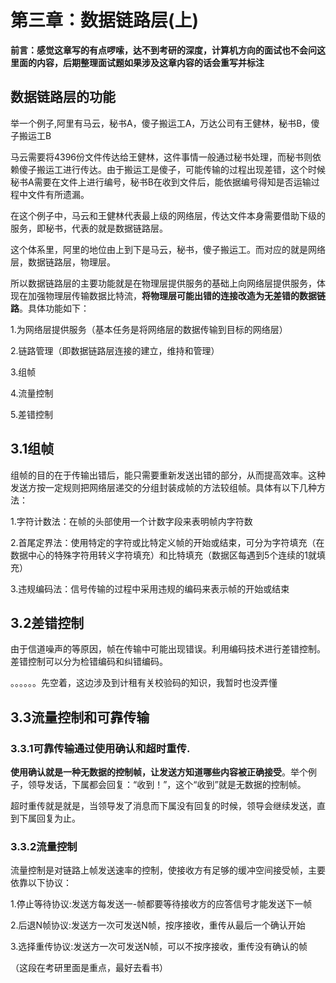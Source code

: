 # 第三章：数据链路层(上)

**前言：感觉这章写的有点啰嗦，达不到考研的深度，计算机方向的面试也不会问这里面的内容，后期整理面试题如果涉及这章内容的话会重写并标注**

## 数据链路层的功能

举一个例子,阿里有马云，秘书A，傻子搬运工A，万达公司有王健林，秘书B，傻子搬运工B

马云需要将4396份文件传达给王健林，这件事情一般通过秘书处理，而秘书则依赖傻子搬运工进行传达。由于搬运工是傻子，可能传输的过程出现差错，这个时候秘书A需要在文件上进行编号，秘书B在收到文件后，能依据编号得知是否运输过程中文件有所遗漏。

在这个例子中，马云和王健林代表最上级的网络层，传达文件本身需要借助下级的服务，即秘书，代表的就是数据链路层。

这个体系里，阿里的地位由上到下是马云，秘书，傻子搬运工。而对应的就是网络层，数据链路层，物理层。

所以数据链路层的主要功能就是在物理层提供服务的基础上向网络层提供服务，体现在加强物理层传输数据比特流，**将物理层可能出错的连接改造为无差错的数据链路**。具体功能如下：

1.为网络层提供服务（基本任务是将网络层的数据传输到目标的网络层）

2.链路管理（即数据链路层连接的建立，维持和管理）

3.组帧

4.流量控制

5.差错控制



## 3.1组帧

组帧的目的在于传输出错后，能只需要重新发送出错的部分，从而提高效率。这种发送方按一定规则把网络层递交的分组封装成帧的方法较组帧。具体有以下几种方法：

1.字符计数法：在帧的头部使用一个计数字段来表明帧内字符数

2.首尾定界法：使用特定的字符或比特定义帧的开始或结束，可分为字符填充（在数据中心的特殊字符用转义字符填充）和比特填充（数据区每遇到5个连续的1就填充）

3.违规编码法：信号传输的过程中采用违规的编码来表示帧的开始或结束



## 3.2差错控制

由于信道噪声的等原因，帧在传输中可能出现错误。利用编码技术进行差错控制。差错控制可以分为检错编码和纠错编码。

。。。。。。先空着，这边涉及到计租有关校验码的知识，我暂时也没弄懂



## 3.3流量控制和可靠传输

### 3.3.1可靠传输通过使用确认和超时重传.

**使用确认就是一种无数据的控制帧，让发送方知道哪些内容被正确接受**。举个例子，领导发话，下属都会回复：“收到！”，这个“收到”就是无数据的控制帧。

超时重传就是就是，当领导发了消息而下属没有回复的时候，领导会继续发送，直到下属回复为止。

### 3.3.2流量控制

流量控制是对链路上帧发送速率的控制，使接收方有足够的缓冲空间接受帧，主要依靠以下协议：

1.停止等待协议:发送方每发送一-帧都要等待接收方的应答信号才能发送下一帧

2.后退N帧协议:发送方一次可发送N帧，按序接收，重传从最后一个确认开始

3.选择重传协议:发送方一次可发送N帧，可以不按序接收，重传没有确认的帧

（这段在考研里面是重点，最好去看书）



#### 